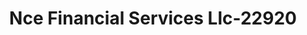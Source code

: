 ---
f_zip-code: 45701
f_state-code: OH
title: Nce Financial Services Llc-22920
f_phone: 740-594-9636
f_city-only: Athens
f_address: 914 E State Street Athens
f_location-unique-id: '22920'
slug: nce-financial-services-llc-22920
updated-on: '2024-05-30T13:46:58.046Z'
created-on: '2024-05-30T13:36:59.803Z'
published-on: '2024-05-30T13:54:32.469Z'
f_city-state: cms/city/athens-oh.md
f_company: cms/company/nce-financial-services-llc.md
f_state: cms/state/ohio.md
layout: '[payday-loan].html'
tags: payday-loan
---